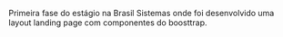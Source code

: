 Primeira fase do estágio na Brasil Sistemas onde foi desenvolvido uma  layout landing  page com componentes do boosttrap.

